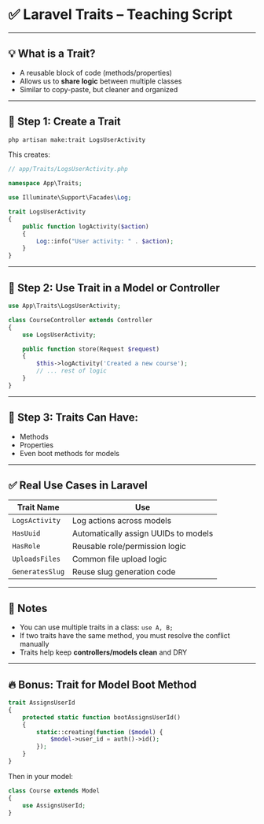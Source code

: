 # ✅ Laravel Traits – Teaching Script

---

## 💡 What is a Trait?

- A reusable block of code (methods/properties)
- Allows us to **share logic** between multiple classes
- Similar to copy-paste, but cleaner and organized

---

## 🧪 Step 1: Create a Trait

```bash
php artisan make:trait LogsUserActivity
```

This creates:

```php
// app/Traits/LogsUserActivity.php

namespace App\Traits;

use Illuminate\Support\Facades\Log;

trait LogsUserActivity
{
    public function logActivity($action)
    {
        Log::info("User activity: " . $action);
    }
}
```

---

## 🧪 Step 2: Use Trait in a Model or Controller

```php
use App\Traits\LogsUserActivity;

class CourseController extends Controller
{
    use LogsUserActivity;

    public function store(Request $request)
    {
        $this->logActivity('Created a new course');
        // ... rest of logic
    }
}
```

---

## 🧪 Step 3: Traits Can Have:

- Methods
- Properties
- Even boot methods for models

---

## ✅ Real Use Cases in Laravel

| Trait Name | Use |
|------------|-----|
| `LogsActivity` | Log actions across models |
| `HasUuid` | Automatically assign UUIDs to models |
| `HasRole` | Reusable role/permission logic |
| `UploadsFiles` | Common file upload logic |
| `GeneratesSlug` | Reuse slug generation code |

---

## 🧠 Notes

- You can use multiple traits in a class: `use A, B;`
- If two traits have the same method, you must resolve the conflict manually
- Traits help keep **controllers/models clean** and DRY

---

## 🔥 Bonus: Trait for Model Boot Method

```php
trait AssignsUserId
{
    protected static function bootAssignsUserId()
    {
        static::creating(function ($model) {
            $model->user_id = auth()->id();
        });
    }
}
```

Then in your model:

```php
class Course extends Model
{
    use AssignsUserId;
}
```
